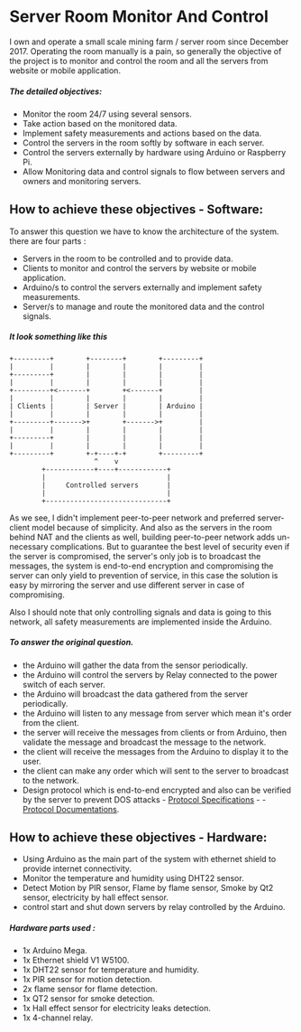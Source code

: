 # Server Room Monitor And Control

I own and operate a small scale mining farm / server room since December 2017.
Operating the room manually is a pain, so generally the objective of the project is to monitor and control the room and all the servers from website or mobile application.

##### The detailed objectives:

 - Monitor the room 24/7 using several sensors.
 - Take action based on the monitored data.
 - Implement safety measurements and actions based on the data.
 - Control the servers in the room softly by software in each server.
 - Control the servers externally by hardware using Arduino or Raspberry Pi.
 - Allow Monitoring data and control signals to flow between servers and owners and monitoring servers.

## How to achieve these objectives - Software:

 To answer this question we have to know the architecture of the system.
 there are four parts :
   - Servers in the room to be controlled and to provide data.
   - Clients to monitor and control the servers by website or mobile application.
   - Arduino/s to control the servers externally and implement safety measurements.
   - Server/s to manage and route the monitored data and the control signals.

##### It look something like this

```
+---------+        +--------+        +---------+
|         |        |        |        |         |
+---------+        |        |        |         |
|         |        |        |        |         |
+---------+<-------+        +<-------+         |
|         |        |        |        |         |
| Clients |        | Server |        | Arduino |
|         |        |        |        |         |
+---------+------->+        +------->+         |
|         |        |        |        |         |
+---------+        |        |        |         |
|         |        |        |        |         |
+---------+        +-+----+-+        +---------+
                     ^    v
        +------------+----+------------+
        |                              |
        |     Controlled servers       |
        |                              |
        +------------------------------+

```
As we see, I didn't implement peer-to-peer network and preferred server-client model because of simplicity. And also as the servers in the room behind NAT and the clients as well, building peer-to-peer network adds un-necessary complications.
But to guarantee the best level of security even if the server is compromised, the server's only job is to broadcast the messages, the system is end-to-end encryption and compromising the server can only yield to prevention of service, in this case the solution is easy by mirroring the server and use different server in case of compromising.

Also I should note that only controlling signals and data is going to this network, all safety measurements are implemented inside the Arduino.

#####  To answer the original question.

 - the Arduino will gather the data from the sensor periodically.
 - the Arduino will control the servers by Relay connected to the power switch of each server.
 - the Arduino will broadcast the data gathered from the server periodically.
 - the Arduino will listen to any message from server which mean it's order from the client.
 - the server will receive the messages from clients or from Arduino, then validate the message and broadcast the message to the network.
 - the client will receive the messages from the Arduino to display it to the user.
 - the client can make any order which will sent to the server to broadcast to the network. 
 - Design protocol which is end-to-end encrypted and also can be verified by the server to prevent DOS attacks - [Protocol Specifications](protocol/protocol-specifications.md) - - [Protocol Documentations](protocol/protocol-documentations.md).


## How to achieve these objectives - Hardware:
 
 - Using Arduino as the main part of the system with ethernet shield to provide internet connectivity.
 - Monitor the temperature and humidity using DHT22 sensor.
 - Detect Motion by PIR sensor, Flame by flame sensor, Smoke by Qt2 sensor, electricity by hall effect sensor.
 - control start and shut down servers by relay controlled by the Arduino.

##### Hardware parts used :
 
  - 1x Arduino Mega.
  - 1x Ethernet shield V1 W5100.
  - 1x DHT22 sensor for temperature and humidity.
  - 1x PIR sensor for motion detection.
  - 2x flame sensor for flame detection.
  - 1x QT2 sensor for smoke detection.
  - 1x Hall effect sensor for electricity leaks detection.
  - 1x 4-channel relay.